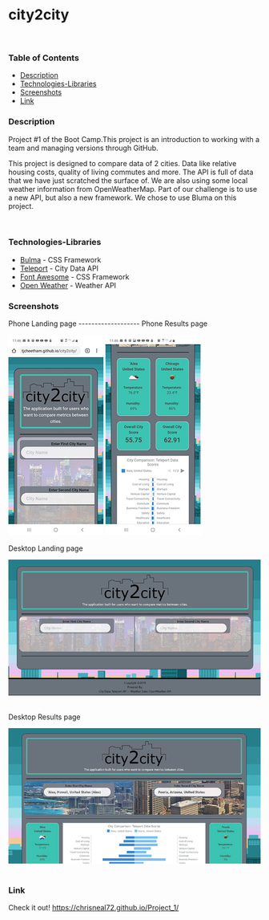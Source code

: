 # city2city
​
### Table of Contents
- [Description](#Description)
- [Technologies-Libraries](#Technologies-Libraries)
- [Screenshots](#Screenshots)
- [Link](#Link)
​
### Description
Project #1 of the Boot Camp.This project is an introduction to working with a team and managing versions through GitHub.

This project is designed to compare data of 2 cities. Data like relative housing costs, quality of living commutes and more.
The API is full of data that we have just scratched the surface of. We are also using some local weather information from OpenWeatherMap. Part of our challenge is to use a new API, but also a new framework. We chose to use Bluma on this project.

​
### Technologies-Libraries
- [Bulma](https://bulma.io/) - CSS Framework
- [Teleport](https://developers.teleport.org/) - City Data API
- [Font Awesome](https://fontawesome.com/) - CSS Framework
- [Open Weather](https://openweathermap.org/current/) - Weather API
​
### Screenshots
​Phone Landing page ------------------- Phone Results page

![Image](assets/images/phone_landing.jpg)                    ![Image](assets/images/phone_results.jpg)
​

Desktop Landing page

![Image](assets/images/c2c-landing.jpg)
​

Desktop Results page

![Image](assets/images/c2c-results.jpg)
​
### Link
Check it out! 
https://chrisneal72.github.io/Project_1/
